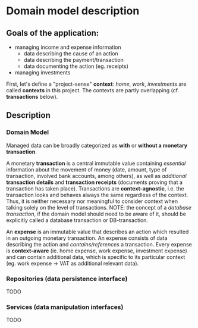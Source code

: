 # Domain model description

## Goals of the application:

-   managing income and expense information
    -   data describing the cause of an action
    -   data describing the payment/transaction
    -   data documenting the action (eg. receipts)
-   managing investments

First, let's define a "project-sense" **context**: _home_, _work_, _investments_ are called **contexts** in this project. The contexts are partly overlapping (cf. **transactions** below).

## Description

### Domain Model

Managed data can be broadly categorized as **with** or **without a monetary transaction**.

A monetary **transaction** is a central immutable value containing _essential_ information about the movement of money (date, amount, type of transaction, involved bank accounts, among others), as well as _additional_ **transaction details** and **transaction receipts** (documents proving that a transaction has taken place). Transactions are **context-agnostic**, i.e. the transaction looks and behaves always the same regardless of the context. Thus, it is neither necessary nor meaningful to consider context when talking solely on the level of transactions.
NOTE: the concept of a _database transaction_, if the domain model should need to be aware of it, should be explicitly called a database transaction or DB-transaction.

An **expense** is an immutable value that describes an action which resulted in an outgoing monetary transaction. An expense consists of data describing the action and _contains/references_ a transaction. Every expense is **context-aware** (ie. home expense, work expense, investment expense) and can contain additional data, which is specific to its particular context (eg. work expense -> VAT as additional relevant data).

### Repositories (data persistence interface)

TODO

### Services (data manipulation interfaces)

TODO
